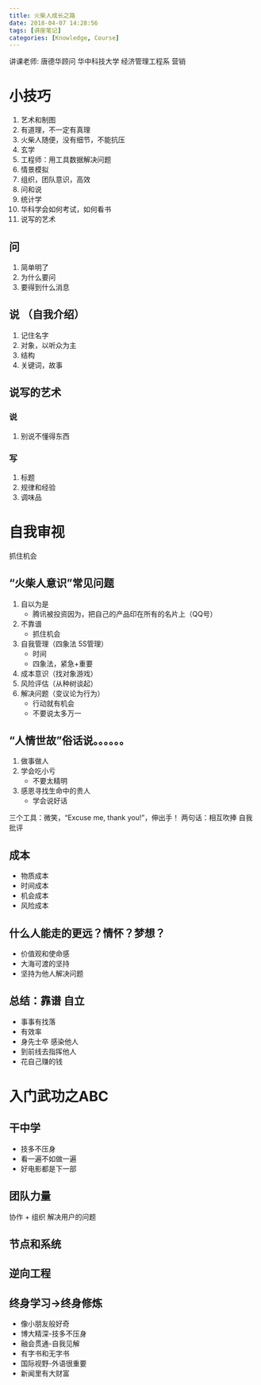 ```yaml
---
title: 火柴人成长之路
date: 2018-04-07 14:28:56
tags: [讲座笔记]
categories: [Knowledge, Course]
---
```


讲课老师: 唐德华顾问
华中科技大学 经济管理工程系
营销

# 小技巧

1. 艺术和制图
2. 有道理，不一定有真理
3. 火柴人随便，没有细节，不能抗压
4. 玄学
5. 工程师：用工具数据解决问题
6. 情景模拟
7. 组织，团队意识，高效
8. 问和说
9. 统计学
10. 华科学会如何考试，如何看书
11. 说写的艺术

## 问

1. 简单明了
2. 为什么要问
3. 要得到什么消息

## 说 （自我介绍）

1. 记住名字
2. 对象，以听众为主
3. 结构
4. 关键词，故事

## 说写的艺术

### 说

1. 别说不懂得东西

### 写

1. 标题
2. 规律和经验
3. 调味品

# 自我审视

抓住机会

## “火柴人意识”常见问题

1. 自以为是
    - 腾讯被投资因为，把自己的产品印在所有的名片上（QQ号）
2. 不靠谱
    - 抓住机会
3. 自我管理（四象法 5S管理）
    - 时间
    - 四象法，紧急+重要
4. 成本意识（找对象游戏）
5. 风险评估（从种树谈起）
6. 解决问题（变议论为行为）
    - 行动就有机会
    - 不要说太多万一

## “人情世故”俗话说。。。。。。

1. 做事做人
2. 学会吃小亏
    - 不要太精明
3. 感恩寻找生命中的贵人
    - 学会说好话

三个工具：微笑，“Excuse me, thank you!”，伸出手！
两句话：相互吹捧 自我批评

## 成本

- 物质成本
- 时间成本
- 机会成本
- 风险成本

## 什么人能走的更远？情怀？梦想？

- 价值观和使命感
- 大海可渡的坚持
- 坚持为他人解决问题

## 总结：靠谱 自立

- 事事有找落
- 有效率
- 身先士卒 感染他人
- 到前线去指挥他人
- 花自己赚的钱

# 入门武功之ABC

## 干中学

- 技多不压身
- 看一遍不如做一遍
- 好电影都是下一部

## 团队力量

协作 + 组织
解决用户的问题

## 节点和系统

## 逆向工程

## 终身学习->终身修炼

- 像小朋友般好奇
- 博大精深-技多不压身
- 融会贯通-自我见解
- 有字书和无字书
- 国际视野-外语很重要
- 新闻里有大财富
